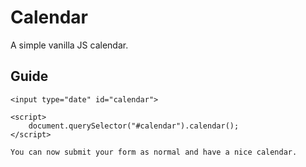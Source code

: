 # Calendar

A simple vanilla JS calendar.

## Guide
```
<input type="date" id="calendar">

<script>
    document.querySelector("#calendar").calendar();
</script>

You can now submit your form as normal and have a nice calendar.
